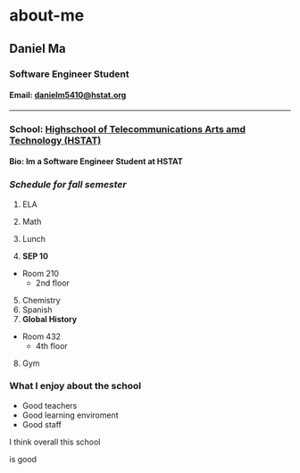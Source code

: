 # about-me


## Daniel Ma


### Software Engineer Student


#### Email: danielm5410@hstat.org

---

### School: [Highschool of Telecommunications Arts amd Technology (HSTAT)](https://www.hstat.org)


#### Bio: Im a Software Engineer Student at HSTAT


### _Schedule for fall semester_


1. ELA

2. Math  


3. Lunch
4. **SEP 10**
* Room 210
    * 2nd floor
5. Chemistry
6. Spanish
7. **Global History**
* Room 432
   * 4th floor
8. Gym



### What I enjoy about the school

- Good teachers
- Good learning enviroment
- Good staff



I think overall this school


is good







